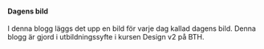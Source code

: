 #### Dagens bild

I denna blogg läggs det upp en bild för varje dag kallad dagens bild. Denna blogg är gjord i utbildningssyfte i kursen Design v2 på BTH.
